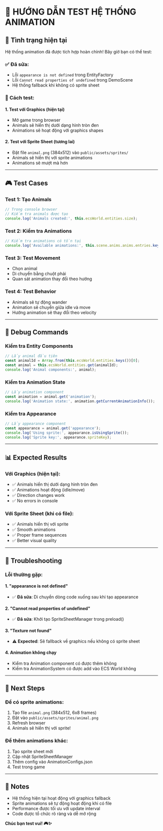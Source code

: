 # 🧪 HƯỚNG DẪN TEST HỆ THỐNG ANIMATION

## 🎯 Tình trạng hiện tại

Hệ thống animation đã được tích hợp hoàn chỉnh! Bây giờ bạn có thể test:

### ✅ **Đã sửa:**
- Lỗi `appearance is not defined` trong EntityFactory
- Lỗi `Cannot read properties of undefined` trong DemoScene
- Hệ thống fallback khi không có sprite sheet

### 🚀 **Cách test:**

#### 1. **Test với Graphics (hiện tại)**
- Mở game trong browser
- Animals sẽ hiển thị dưới dạng hình tròn đen
- Animations sẽ hoạt động với graphics shapes

#### 2. **Test với Sprite Sheet (tương lai)**
- Đặt file `animal.png` (384x512) vào `public/assets/sprites/`
- Animals sẽ hiển thị với sprite animations
- Animations sẽ mượt mà hơn

---

## 🎮 Test Cases

### Test 1: Tạo Animals
```javascript
// Trong console browser
// Kiểm tra animals được tạo
console.log('Animals created:', this.ecsWorld.entities.size);
```

### Test 2: Kiểm tra Animations
```javascript
// Kiểm tra animations có tồn tại
console.log('Available animations:', this.scene.anims.anims.entries.keys());
```

### Test 3: Test Movement
- Chọn animal
- Di chuyển bằng chuột phải
- Quan sát animation thay đổi theo hướng

### Test 4: Test Behavior
- Animals sẽ tự động wander
- Animation sẽ chuyển giữa idle và move
- Hướng animation sẽ thay đổi theo velocity

---

## 🐛 Debug Commands

### Kiểm tra Entity Components
```javascript
// Lấy animal đầu tiên
const animalId = Array.from(this.ecsWorld.entities.keys())[0];
const animal = this.ecsWorld.entities.get(animalId);
console.log('Animal components:', animal);
```

### Kiểm tra Animation State
```javascript
// Lấy animation component
const animation = animal.get('animation');
console.log('Animation state:', animation.getCurrentAnimationInfo());
```

### Kiểm tra Appearance
```javascript
// Lấy appearance component
const appearance = animal.get('appearance');
console.log('Using sprite:', appearance.isUsingSprite());
console.log('Sprite key:', appearance.spriteKey);
```

---

## 📊 Expected Results

### Với Graphics (hiện tại):
- ✅ Animals hiển thị dưới dạng hình tròn đen
- ✅ Animations hoạt động (idle/move)
- ✅ Direction changes work
- ✅ No errors in console

### Với Sprite Sheet (khi có file):
- ✅ Animals hiển thị với sprite
- ✅ Smooth animations
- ✅ Proper frame sequences
- ✅ Better visual quality

---

## 🔧 Troubleshooting

### Lỗi thường gặp:

#### 1. **"appearance is not defined"**
- ✅ **Đã sửa**: Di chuyển dòng code xuống sau khi tạo appearance

#### 2. **"Cannot read properties of undefined"**
- ✅ **Đã sửa**: Khởi tạo SpriteSheetManager trong preload()

#### 3. **"Texture not found"**
- ⚠️ **Expected**: Sẽ fallback về graphics nếu không có sprite sheet

#### 4. **Animation không chạy**
- Kiểm tra Animation component có được thêm không
- Kiểm tra AnimationSystem có được add vào ECS World không

---

## 🎉 Next Steps

### Để có sprite animations:
1. Tạo file `animal.png` (384x512, 6x8 frames)
2. Đặt vào `public/assets/sprites/animal.png`
3. Refresh browser
4. Animals sẽ hiển thị với sprite!

### Để thêm animations khác:
1. Tạo sprite sheet mới
2. Cập nhật SpriteSheetManager
3. Thêm config vào AnimationConfigs.json
4. Test trong game

---

## 📝 Notes

- Hệ thống hiện tại hoạt động với graphics fallback
- Sprite animations sẽ tự động hoạt động khi có file
- Performance được tối ưu với update interval
- Code được tổ chức rõ ràng và dễ mở rộng

**Chúc bạn test vui! 🎮✨**

